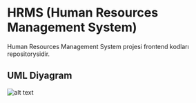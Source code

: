 # HRMS (Human Resources Management System)

Human Resources Management System projesi frontend kodları repositorysidir.


## UML Diyagram
![alt text](https://www.hizliresim.com/r9s3g5q)
